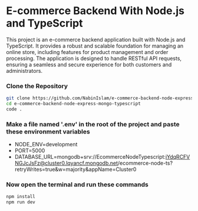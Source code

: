 # E-commerce Backend With Node.js and TypeScript

This project is an e-commerce backend application built with Node.js and TypeScript. It provides a robust and scalable foundation for managing an online store, including features for product management and order processing. The application is designed to handle RESTful API requests, ensuring a seamless and secure experience for both customers and administrators.

### Clone the Repository

```bash
git clone https://github.com/NabinIslam/e-commerce-backend-node-express-mongo-typescript.git
cd e-commerce-backend-node-express-mongo-typescript
code .
```

### Make a file named '.env' in the root of the project and paste these environment variables

- NODE_ENV=development
- PORT=5000
- DATABASE_URL=mongodb+srv://EcommerceNodeTypescript:iYdqRCFVNGJcJsFz@cluster0.lqyancf.mongodb.net/ecommerce-node-ts?retryWrites=true&w=majority&appName=Cluster0

### Now open the terminal and run these commands

```bash
npm install
npm run dev
```